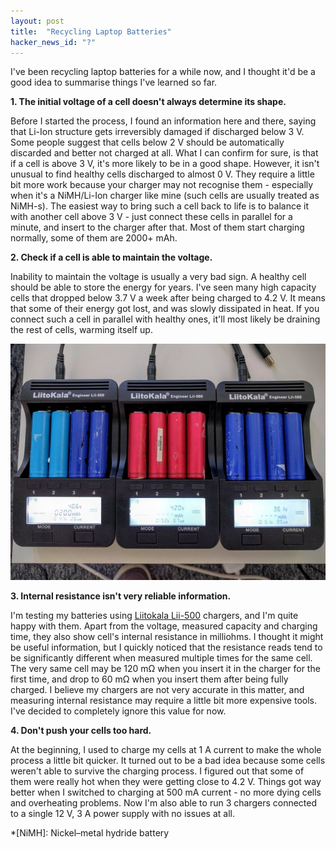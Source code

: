 ```yaml
---
layout: post
title:  "Recycling Laptop Batteries"
hacker_news_id: "?"
---
```


I've been recycling laptop batteries for a while now, and I thought it'd be a good idea to summarise things I've learned so far.

**1. The initial voltage of a cell doesn't always determine its shape.**

Before I started the process, I found an information here and there, saying that Li-Ion structure gets irreversibly damaged if discharged below 3&nbsp;V. Some people suggest that cells below 2&nbsp;V should be automatically discarded and better not charged at all. What I can confirm for sure, is that if a cell is above 3&nbsp;V, it's more likely to be in a good shape. However, it isn't unusual to find healthy cells discharged to almost 0&nbsp;V. They require a little bit more work because your charger may not recognise them - especially when it's a NiMH/Li-Ion charger like mine (such cells are usually treated as NiMH-s). The easiest way to bring such a cell back to life is to balance it with another cell above 3&nbsp;V - just connect these cells in parallel for a minute, and insert to the charger after that. Most of them start charging normally, some of them are 2000+&nbsp;mAh.

**2. Check if a cell is able to maintain the voltage.**

Inability to maintain the voltage is usually a very bad sign. A healthy cell should be able to store the energy for years. I've seen many high capacity cells that dropped below 3.7&nbsp;V a week after being charged to 4.2&nbsp;V. It means that some of their energy got lost, and was slowly dissipated in heat. If you connect such a cell in parallel with healthy ones, it'll most likely be draining the rest of cells, warming itself up.

![Three Liitokala Lii-500 chargers in action](/i/IMG_20160915_122120.jpg)

**3. Internal resistance isn't very reliable information.**

I'm testing my batteries using [Liitokala Lii-500](http://bit.ly/2dO1poO) chargers, and I'm quite happy with them. Apart from the voltage, measured capacity and charging time, they also show cell's internal resistance in milliohms. I thought it might be useful information, but I quickly noticed that the resistance reads tend to be significantly different when measured multiple times for the same cell. The very same cell may be 120&nbsp;mΩ when you insert it in the charger for the first time, and drop to 60&nbsp;mΩ when you insert them after being fully charged. I believe my chargers are not very accurate in this matter, and measuring internal resistance may require a little bit more expensive tools. I've decided to completely ignore this value for now.

**4. Don't push your cells too hard.**

At the beginning, I used to charge my cells at 1&nbsp;A current to make the whole process a little bit quicker. It turned out to be a bad idea because some cells weren't able to survive the charging process. I figured out that some of them were really hot when they were getting close to 4.2&nbsp;V.    Things got way better when I switched to charging at 500&nbsp;mA current - no more dying cells and overheating problems. Now I'm also able to run 3 chargers connected to a single 12&nbsp;V, 3&nbsp;A power supply with no issues at all.

*[NiMH]: Nickel–metal hydride battery
